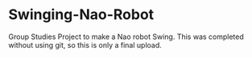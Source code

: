 # Swinging-Nao-Robot
Group Studies Project to make a Nao robot Swing.
This was completed without using git, so this is only a final upload.

